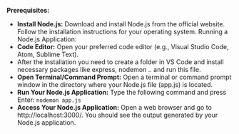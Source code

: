 
**Prerequisites:**
* **Install Node.js:** Download and install Node.js from the official website. Follow the installation instructions for your operating system.
Running a Node.js Application:
* **Code Editor:** Open your preferred code editor (e.g., Visual Studio Code, Atom, Sublime Text).
* After the installation you need to create a folder in VS Code and install necessary packages like express, nodemon ..
and run this file.
* **Open Terminal/Command Prompt:** Open a terminal or command prompt window in the directory where your Node.js file (app.js) is located.
* **Run Your Node.js Application:** Type the following command and press Enter:
  ```nodemon app.js```
* **Access Your Node.js Application:** Open a web browser and go to http://localhost:3000/. You should see the output generated by your Node.js application.
